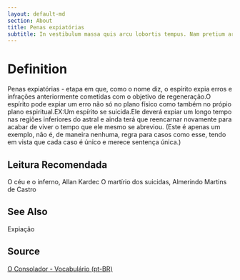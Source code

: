 ```yaml
---
layout: default-md
section: About
title: Penas expiatórias
subtitle: In vestibulum massa quis arcu lobortis tempus. Nam pretium arcu in odio vulputate luctus.
---
```


# Definition
Penas expiatórias - etapa em que, como o nome diz, o espírito expia erros e infrações anteriormente cometidas com o objetivo de regeneração.O espírito pode expiar um erro não só no plano físico como também no própio plano espiritual.EX:Um espírito se suicida.Ele deverá expiar um longo tempo nas regiões inferiores do astral e ainda terá que reencarnar novamente para acabar de viver o tempo que ele mesmo se abreviou. (Este é apenas um exemplo, não é, de maneira nenhuma, regra para casos como esse, tendo em vista que cada caso é único e merece sentença única.)

## Leitura Recomendada
O céu e o inferno, Allan Kardec
O martírio dos suicidas, Almerindo Martins de Castro

## See Also
Expiação


## Source
[O Consolador - Vocabulário (pt-BR)](http://www.oconsolador.com.br/linkfixo/vocabulario/principal.html)
